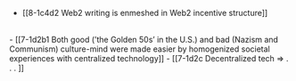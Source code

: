 - [[8-1c4d2 Web2 writing is enmeshed in Web2 incentive structure]]
<br>
- [[7-1d2b1 Both good (’the Golden 50s’ in the U.S.) and bad (Nazism and Communism) culture-mind were made easier by homogenized societal experiences with centralized technology]]
- [[7-1d2c Decentralized tech ⇒ . . . ]]
